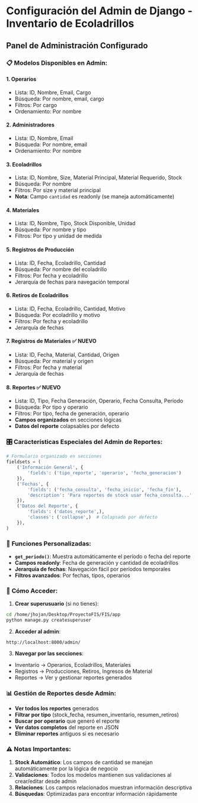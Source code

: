 # Configuración del Admin de Django - Inventario de Ecoladrillos

## Panel de Administración Configurado

### 📋 **Modelos Disponibles en Admin:**

#### 1. **Operarios**
- Lista: ID, Nombre, Email, Cargo
- Búsqueda: Por nombre, email, cargo
- Filtros: Por cargo
- Ordenamiento: Por nombre

#### 2. **Administradores**
- Lista: ID, Nombre, Email
- Búsqueda: Por nombre, email
- Ordenamiento: Por nombre

#### 3. **Ecoladrillos**
- Lista: ID, Nombre, Size, Material Principal, Material Requerido, Stock
- Búsqueda: Por nombre
- Filtros: Por size y material principal
- **Nota**: Campo `cantidad` es readonly (se maneja automáticamente)

#### 4. **Materiales**
- Lista: ID, Nombre, Tipo, Stock Disponible, Unidad
- Búsqueda: Por nombre y tipo
- Filtros: Por tipo y unidad de medida

#### 5. **Registros de Producción**
- Lista: ID, Fecha, Ecoladrillo, Cantidad
- Búsqueda: Por nombre del ecoladrillo
- Filtros: Por fecha y ecoladrillo
- Jerarquía de fechas para navegación temporal

#### 6. **Retiros de Ecoladrillos**
- Lista: ID, Fecha, Ecoladrillo, Cantidad, Motivo
- Búsqueda: Por ecoladrillo y motivo
- Filtros: Por fecha y ecoladrillo
- Jerarquía de fechas

#### 7. **Registros de Materiales** ✅ **NUEVO**
- Lista: ID, Fecha, Material, Cantidad, Origen
- Búsqueda: Por material y origen
- Filtros: Por fecha y material
- Jerarquía de fechas

#### 8. **Reportes** ✅ **NUEVO**
- Lista: ID, Tipo, Fecha Generación, Operario, Fecha Consulta, Período
- Búsqueda: Por tipo y operario
- Filtros: Por tipo, fecha de generación, operario
- **Campos organizados** en secciones lógicas
- **Datos del reporte** colapsables por defecto

### 🎛️ **Características Especiales del Admin de Reportes:**

```python
# Formulario organizado en secciones
fieldsets = (
    ('Información General', {
        'fields': ('tipo_reporte', 'operario', 'fecha_generacion')
    }),
    ('Fechas', {
        'fields': ('fecha_consulta', 'fecha_inicio', 'fecha_fin'),
        'description': 'Para reportes de stock usar fecha_consulta...'
    }),
    ('Datos del Reporte', {
        'fields': ('datos_reporte',),
        'classes': ('collapse',)  # Colapsado por defecto
    }),
)
```

### 🔧 **Funciones Personalizadas:**

- **`get_periodo()`**: Muestra automáticamente el período o fecha del reporte
- **Campos readonly**: Fecha de generación y cantidad de ecoladrillos
- **Jerarquía de fechas**: Navegación fácil por períodos temporales
- **Filtros avanzados**: Por fechas, tipos, operarios

### 🚀 **Cómo Acceder:**

1. **Crear superusuario** (si no tienes):
```bash
cd /home/jhojan/Desktop/ProyectoFIS/FIS/app
python manage.py createsuperuser
```

2. **Acceder al admin**:
```
http://localhost:8000/admin/
```

3. **Navegar por las secciones**:
- Inventario → Operarios, Ecoladrillos, Materiales
- Registros → Producciones, Retiros, Ingresos de Material
- Reportes → Ver y gestionar reportes generados

### 📊 **Gestión de Reportes desde Admin:**

- **Ver todos los reportes** generados
- **Filtrar por tipo** (stock_fecha, resumen_inventario, resumen_retiros)
- **Buscar por operario** que generó el reporte
- **Ver datos completos** del reporte en JSON
- **Eliminar reportes** antiguos si es necesario

### ⚠️ **Notas Importantes:**

1. **Stock Automático**: Los campos de cantidad se manejan automáticamente por la lógica de negocio
2. **Validaciones**: Todos los modelos mantienen sus validaciones al crear/editar desde admin
3. **Relaciones**: Los campos relacionados muestran información descriptiva
4. **Búsquedas**: Optimizadas para encontrar información rápidamente

